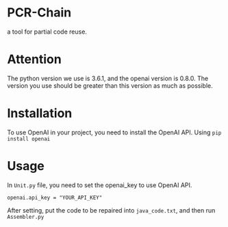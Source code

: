 # PCR-Chain
a tool for partial code reuse.
# Attention
The python version we use is 3.6.1, and the openai version is 0.8.0. The version you use should be greater than this version as much as possible.
# Installation
To use OpenAI in your project, you need to install the OpenAI API.
Using ```pip install openai```
# Usage
In ```Unit.py``` file, you need to set the openai_key to use OpenAI API.
```
openai.api_key = "YOUR_API_KEY"
```
After setting, put the code to be repaired into ```java_code.txt```, and then run ```Assembler.py```
